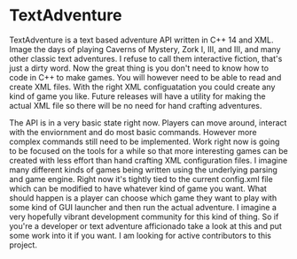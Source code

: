 # TextAdventure

TextAdventure is a text based adventure API written in C++ 14 and XML. Image the days of playing Caverns of Mystery, Zork I, III, and III, and many other classic text adventures. I refuse to call them interactive fiction, that's just a dirty word. Now the great thing is you don't need to know how to code in C++ to make games. You will however need to be able to read and create XML files. With the right XML configuatation you could create any kind of game you like. Future releases will have a utility for making the actual XML file so there will be no need for hand crafting adventures.

The API is in a very basic state right now. Players can move around, interact with the enviornment and do most basic commands. However more complex commands still need to be implemented. Work right now is going to be focused on the tools for a while so that more interesting games can be created with less effort than hand crafting XML configuration files. I imagine many different kinds of games being written using the underlying parsing and game engine. Right now it's tightly tied to the current config.xml file which can be modified to have whatever kind of game you want. What should happen is a player can choose which game they want to play with some kind of GUI launcher and then run the actual adventure. I imagine a very hopefully vibrant development community for this kind of thing. So if you're a developer or text adventure afficionado take a look at this and put some work into it if you want. I am looking for active contributors to this project.